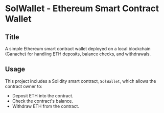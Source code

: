 # SolWallet - Ethereum Smart Contract Wallet

## Title

A simple Ethereum smart contract wallet deployed on a local blockchain (Ganache) for handling ETH deposits, balance checks, and withdrawals.

## Usage

This project includes a Solidity smart contract, `SolWallet`, which allows the contract owner to:
- Deposit ETH into the contract.
- Check the contract's balance.
- Withdraw ETH from the contract.



